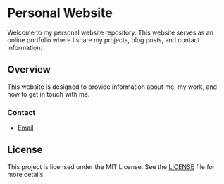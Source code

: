 # Personal Website

Welcome to my personal website repository. This website serves as an online portfolio where I share my projects, blog posts, and contact information.

## Overview

This website is designed to provide information about me, my work, and how to get in touch with me. 

### Contact
- [Email](mailto:rhmi.zhle@gmail.com)


## License

This project is licensed under the MIT License. See the [LICENSE](LICENSE) file for more details.





